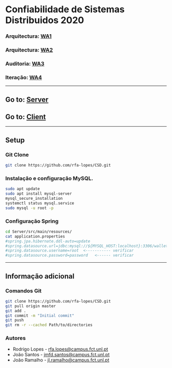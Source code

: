 # Confiabilidade de Sistemas Distribuidos 2020

### Arquitectura: [WA1](Server#servidor-não-replicado-wa1)
### Arquitectura: [WA2](Server#replicação-wa2)
### Auditoria: [WA3](Server/Documentation/Auditory/README.md)
### Iteração: [WA4](Server/)

---

## Go to: [Server](Server)

## Go to: [Client](Client)

---

## Setup
### Git Clone
```bash
git clone https://github.com/rfa-lopes/CSD.git
```

### Instalação e configuração MySQL.
```bash
sudo apt update
sudo apt install mysql-server
mysql_secure_installation
systemctl status mysql.service
sudo mysql -u root -p
```
### Configuração Spring
```bash
cd Server/src/main/resources/
cat application.properties
#spring.jpa.hibernate.ddl-auto=update
#spring.datasource.url=jdbc:mysql://${MYSQL_HOST:localhost}:3306/wallet
#spring.datasource.username=root  <----------- verificar
#spring.datasource.password=password   <------ verificar
```

---

## Informação adicional

### Comandos Git
```bash
git clone https://github.com/rfa-lopes/CSD.git
git pull origin master
git add .
git commit -m "Initial commit"
git push
git rm -r --cached Path/to/directories
```

### Autores
* Rodrigo Lopes - rfa.lopes@campus.fct.unl.pt
* João Santos - jmfd.santos@campus.fct.unl.pt
* João Ramalho - jl.ramalho@campus.fct.unl.pt
